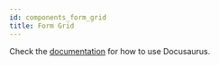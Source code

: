 ```yaml
---
id: components_form_grid
title: Form Grid
---
```


Check the [documentation](https://docusaurus.io) for how to use Docusaurus.
